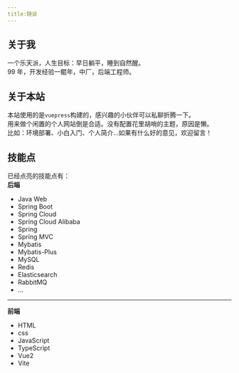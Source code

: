 ```yaml
---
title:随谈
---
```


## 关于我

一个乐天派，人生目标：早日躺平，睡到自然醒。</br>
99 年，开发经验一鲲年，中厂，后端工程师。</br>

## 关于本站

本站使用的是`vuepress`构建的，感兴趣的小伙伴可以私聊折腾一下。</br>
用来做个闲置的个人网站倒是合适。没有配置花里胡哨的主题，原因是懒。</br>
比如：环境部署、小白入门、个人简介...如果有什么好的意见，欢迎留言！</br>

## 技能点

已经点亮的技能点有：</br>
<B>后端</B>

- Java Web
- Spring Boot 
- Spring Cloud
- Spring Cloud Alibaba
- Spring
- Spring MVC
- Mybatis
- Mybatis-Plus
- MySQL
- Redis
- Elasticsearch
- RabbitMQ</br>
- ...
---

<B>前端</B>

- HTML
- css
- JavaScript
- TypeScript
- Vue2
- Vite

